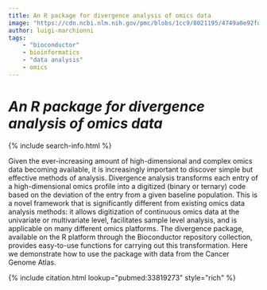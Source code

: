 ```yaml
---
title: An R package for divergence analysis of omics data
image: "https://cdn.ncbi.nlm.nih.gov/pmc/blobs/1cc9/8021195/4749a0e92fd5/pone.0249002.g003.jpg"
author: luigi-marchionni
tags:
    - "bioconductor"
    - bioinformatics
    - "data analysis"
    - omics
---
```


# *An R package for divergence analysis of omics data*

{% include search-info.html %}

Given the ever-increasing amount of high-dimensional and complex omics data becoming available, it is increasingly important to discover simple but effective methods of analysis. Divergence analysis transforms each entry of a high-dimensional omics profile into a digitized (binary or ternary) code based on the deviation of the entry from a given baseline population. This is a novel framework that is significantly different from existing omics data analysis methods: it allows digitization of continuous omics data at the univariate or multivariate level, facilitates sample level analysis, and is applicable on many different omics platforms. The divergence package, available on the R platform through the Bioconductor repository collection, provides easy-to-use functions for carrying out this transformation. Here we demonstrate how to use the package with data from the Cancer Genome Atlas.

{% include citation.html lookup="pubmed:33819273" style="rich" %}
